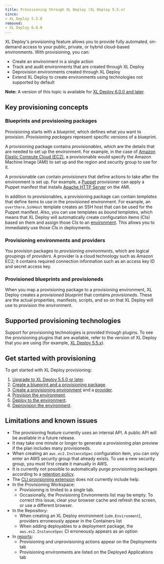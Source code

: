 ```yaml
---
title: Provisioning through XL Deploy (XL Deploy 5.5.x)
since:
- XL Deploy 5.5.0
removed:
- XL Deploy 6.0.0
---
```


XL Deploy's provisioning feature allows you to provide fully automated, on-demand access to your public, private, or hybrid cloud-based environments. With provisioning, you can:

* Create an environment in a single action
* Track and audit environments that are created through XL Deploy
* Deprovision environments created through XL Deploy
* Extend XL Deploy to create environments using technologies not supported by default

**Note:** A version of this topic is available for [XL Deploy 6.0.0 and later](/xl-deploy/concept/provisioning-through-xl-deploy.html).

## Key provisioning concepts

### Blueprints and provisioning packages

Provisioning starts with a *blueprint*, which defines what you want to provision. *Provisioning packages* represent specific versions of a blueprint.

A provisioning package contains *provisionables*, which are the details that are needed to set up the environment. For example, in the case of [Amazon Elastic Compute Cloud (EC2)](https://aws.amazon.com/ec2/), a provisionable would specify the Amazon Machine Image (AMI) to set up and the region and security group to use for it.

A provisionable can contain *provisioners* that define actions to take after the environment is set up. For example, a [Puppet](https://puppet.com/) provisioner can apply a Puppet manifest that installs [Apache HTTP Server](https://httpd.apache.org/) on the AMI.

In addition to provisionables, a provisioning package can contain *templates* that define items to use in the provisioned environment. For example, an `overthere.SshHost` template creates an SSH host that can be used for the Puppet manifest. Also, you can use templates as *bound templates*, which means that XL Deploy will automatically create configuration items (CIs) based on them and assign those CIs to an [environment](/xl-deploy/how-to/create-an-environment-in-xl-deploy.html). This allows you to immediately use those CIs in deployments.

### Provisioning environments and providers

You provision packages to *provisioning environments*, which are logical groupings of *providers*. A provider is a cloud technology such as Amazon EC2; it contains required connection information such as an access key ID and secret access key.

### Provisioned blueprints and provisioneds

When you map a provisioning package to a provisioning environment, XL Deploy creates a *provisioned blueprint* that contains *provisioneds*. These are the actual properties, manifests, scripts, and so on that XL Deploy will use to provision the environment.

## Supported provisioning technologies

Support for provisioning technologies is provided through plugins. To see the provisioning plugins that are available, refer to the version of XL Deploy that you are using (for example, [XL Deploy 5.5.x](/xl-deploy/5.5.x)).

## Get started with provisioning

To get started with XL Deploy provisioning:

1. [Upgrade to XL Deploy 5.5.0 or later](/xl-deploy/5.5.x/releasemanual.html).
1. [Create a blueprint and a provisioning package](/xl-deploy/how-to/create-a-provisioning-package.html).
1. [Create a provisioning environment](/xl-deploy/how-to/create-a-provisioning-environment.html) and a [provider](/xl-deploy/how-to/create-a-provider.html).
1. [Provision the environment](/xl-deploy/how-to/provision-an-environment.html).
1. [Deploy to the environment](/xl-deploy/how-to/deploy-to-a-provisioned-environment.html).
1. [Deprovision the environment](/xl-deploy/how-to/deprovision-an-environment.html).

## Limitations and known issues

* The provisioning feature currently uses an internal API. A public API will be available in a future release.
* It may take one minute or longer to generate a provisioning plan preview if the plan includes many provisioneds.
* When creating an `aws.ec2.InstanceSpec` configuration item, you can only enter an AWS security group that already exists. To use a new security group, you must first create it manually in AWS.
* It is currently not possible to automatically purge provisioning packages according to a [retention policy](/xl-deploy/how-to/automatically-purge-packages-according-to-a-user-defined-policy.html).
* The [CLI provisioning extension](/xl-deploy/how-to/using-the-xl-deploy-cli-provisioning-extension.html) does not currently include help.
* In the Provisioning Workspace:
    * Provisioning is limited to a single tab.
    * Occasionally, the Provisioning Environments list may be empty. To correct this issue, clear your browser cache and refresh the screen, or use a different browser.
* In the Repository:
    * When creating an XL Deploy environment (`udm.Environment`), providers erroneously appear in the Containers list
    * When adding deployables to a deployment package, the `aws.ec2.InstanceSpec` CI erroneously appears as an option
* In [reports](/xl-deploy/how-to/using-xl-deploy-reports.html):
    * Provisioning and unprovisioning actions appear on the Deployments tab
    * Provisioning environments are listed on the Deployed Applications tab
